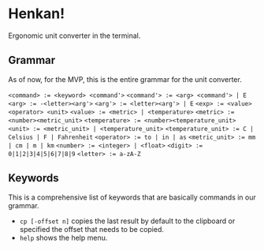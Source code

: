 # Henkan!

Ergonomic unit converter in the terminal.

## Grammar

As of now, for the MVP, this is the entire grammar for the unit converter.

`<command> := <keyword> <command'>`
`<command'> := <arg> <command'> | E`
`<arg> := -<letter><arg'>`
`<arg'> := <letter><arg'> | E`
`<exp> := <value> <operator> <unit>`
`<value> := <metric> | <temperature>`
`<metric> := <number><metric_unit>`
`<temperature> := <number><temperature_unit>`
`<unit> := <metric_unit> | <temperature_unit>`
`<temperature_unit> := C | Celsius | F | Fahrenheit`
`<operator> := to | in | as`
`<metric_unit> := mm | cm | m | km`
`<number> := <integer> | <float>`
`<digit> := 0|1|2|3|4|5|6|7|8|9`
`<letter> := a-zA-Z`

## Keywords

This is a comprehensive list of keywords that are basically commands in our grammar.

- `cp [-offset n]` copies the last result by default to the clipboard or specified the offset that needs to be copied.
- `help` shows the help menu.
